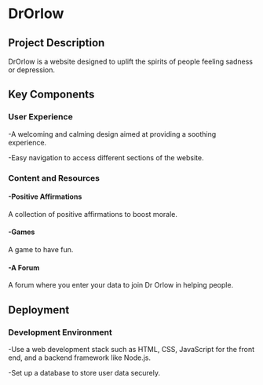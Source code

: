 # DrOrlow
## Project Description
DrOrlow is a website designed to uplift the spirits of people feeling sadness or depression.

## Key Components
### User Experience

-A welcoming and calming design aimed at providing a soothing experience.

-Easy navigation to access different sections of the website.
### Content and Resources

#### -Positive Affirmations
A collection of positive affirmations to boost morale.
#### -Games
A game to have fun.
#### -A Forum
A forum where you enter your data to join Dr Orlow in helping people.

## Deployment
### Development Environment

-Use a web development stack such as HTML, CSS, JavaScript for the front end, and a backend framework like Node.js.

-Set up a database to store user data securely.
